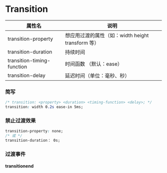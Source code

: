 # Transition

| 属性名                     | 说明                                              |
| -------------------------- | ------------------------------------------------- |
| transition-property        | 想应用过渡的属性（如：width height transform 等） |
| transition-duration        | 持续时间                                          |
| transition-timing-function | 时间函数 （默认：ease）                           |
| transition-delay           | 延迟时间（单位：毫秒、秒）                        |

### 简写

```css
/* transition: <property> <duration> <timing-function> <delay>; */
transition: width 0.2s ease-in 5ms;
```



### 禁止过渡效果

```css
transition-property: none;
/* 或 */
transition-duration： 0s;
```



### 过渡事件

#### transitionend
